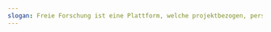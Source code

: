 ```yaml
---
slogan: Freie Forschung ist eine Plattform, welche projektbezogen, personennah, dynamisch und buerokratiefrei Forschung zu relevanten Themen unterstützt.
---
```


